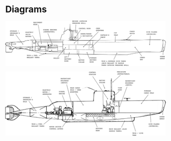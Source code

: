 
[//]: # (diagram-page-markdown-layout.md)




# Diagrams

![Prospect diagram](./Prospect/Prospect-interior-diagram.png)

![Gnat diagram](./Gnat/Gnat-interior-diagram.png)



